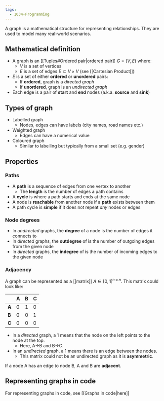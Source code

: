 ```yaml
---
tags:
  - 1034-Programming
---
```

A graph is a mathematical structure for representing relationships. They are used to model many real-world scenarios.

## Mathematical definition
- A graph is an [[Tuples#Ordered pair|ordered pair]] $G=(V,E)$ where:
	- $V$ is a set of vertices
	- $E$ is a set of edges $E\subset V\times V$ (see [[Cartesian Product]])
- $E$ is a set of either **ordered** or **unordered** pairs:
	- If **ordered**, graph is a *directed graph*
	- If **unordered**, graph is an *undirected graph*
- Each edge is a pair of **start** and **end** nodes (a.k.a. **source** and **sink**)

## Types of graph
- Labelled graph
	- Nodes, edges can have labels (city names, road names etc.)
- Weighted graph
	- Edges can have a numerical value
- Coloured graph
	- Similar to labelling but typically from a small set (e.g. gender)

## Properties
### Paths
- A **path** is a sequence of edges from one vertex to another
	- The **length** is the number of edges a path contains
- A **cycle** is where a path starts and ends at the same node
- A node is **reachable** from another node if a **path** exists between them
- A path cycle is **simple** if it does not repeat *any* nodes or edges

### Node degrees
- In *undirected* graphs, the **degree** of a node is the number of edges it connects to
- In *directed* graphs, the **outdegree** of is the number of outgoing edges from the given node
- In *directed* graphs, the **indegree** of is the number of incoming edges to the given node

### Adjacency
A graph can be represented as a [[matrix]] $A\in [0,1]^{n\times n}$.
This matrix could look like:

|       | A   | B   | C   |
| ----- | --- | --- | --- |
| **A** | 0   | 1   | 0   |
| **B** | 0   | 0   | 1   |
| **C** | 0   | 0   | 0   |
- In a *directed* graph, a 1 means that the node on the left points to the node at the top. 
	- Here, A->B and B->C.
- In an *undirected* graph, a 1 means there is an edge between the nodes.
	- This matrix could not be an undirected graph as it is **asymmetric**.

If a node A has an edge to node B, A and B are **adjacent**.

## Representing graphs in code
For representing graphs in code, see [[Graphs in code|here]]